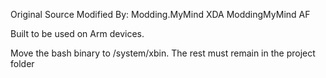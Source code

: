 Original Source Modified By:
Modding.MyMind XDA
ModdingMyMind AF

Built to be used on Arm devices.

Move the bash binary to /system/xbin.
The rest must remain in the project folder
